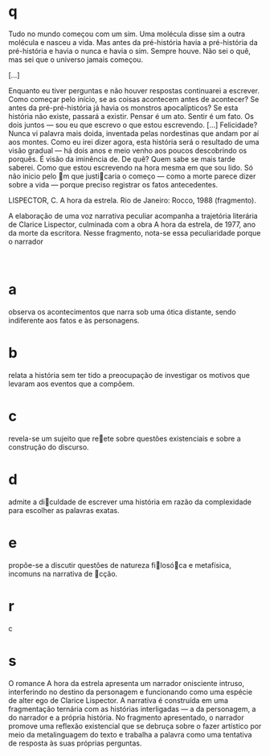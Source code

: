 # q
Tudo no mundo começou com um sim. Uma molécula disse sim a outra molécula e nasceu a vida. Mas antes da pré-história havia a pré-história da pré-história e havia o nunca e havia o sim. Sempre houve. Não sei o quê, mas sei que o universo jamais começou.

\[…]

Enquanto eu tiver perguntas e não houver respostas continuarei a escrever. Como começar pelo início, se as coisas acontecem antes de acontecer? Se antes da pré-pré-história já havia os monstros apocalípticos? Se esta história não existe, passará a existir. Pensar é um ato. Sentir é um fato. Os dois juntos — sou eu que escrevo o que estou escrevendo. \[…] Felicidade? Nunca vi palavra mais doida, inventada pelas nordestinas que andam por aí aos montes. Como eu irei dizer agora, esta história será o resultado de uma visão gradual — há dois anos e meio venho aos poucos descobrindo os porquês. É visão da iminência de. De quê? Quem sabe se mais tarde saberei. Como que estou escrevendo na hora mesma em que sou lido. Só não inicio pelo m que justicaria o começo — como a morte parece dizer sobre a vida — porque preciso registrar os fatos antecedentes.

LISPECTOR, C. A hora da estrela. Rio de Janeiro: Rocco, 1988 (fragmento).

A elaboração de uma voz narrativa peculiar acompanha a trajetória literária de Clarice Lispector, culminada com a obra A hora da estrela, de 1977, ano da morte da escritora. Nesse fragmento, nota-se essa peculiaridade porque o narrador

 

# a
observa os acontecimentos que narra sob uma ótica distante, sendo indiferente aos fatos e às personagens.

# b
relata a história sem ter tido a preocupação de investigar os motivos que levaram aos eventos que a compõem.

# c
revela-se um sujeito que reete sobre questões existenciais e sobre a construção do discurso.

# d
admite a diculdade de escrever uma história em razão da complexidade para escolher as palavras exatas.

# e
propõe-se a discutir questões de natureza filosóca e metafísica, incomuns na narrativa de cção.

# r
c

# s
O romance A hora da estrela apresenta um narrador onisciente intruso, interferindo no destino da personagem e funcionando como uma espécie de alter ego de Clarice Lispector. A narrativa é construída em uma fragmentação ternária com as histórias interligadas — a da personagem, a do narrador e a própria história. No fragmento apresentado, o narrador promove uma reflexão existencial que se debruça sobre o fazer artístico por meio da metalinguagem do texto e trabalha a palavra como uma tentativa de resposta às suas próprias perguntas.
